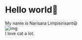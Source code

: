 # Hello world👋 

My name is Narisara Limpisirisant😃 <br>
![img](https://thumbs.gfycat.com/BreakableImaginaryBagworm-size_restricted.gif) <br>
I love cat a lot.
